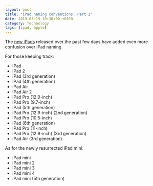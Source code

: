 ```yaml
---
layout: post 
title: "iPad naming conventions, Part 2" 
date: 2019-03-19 10:30:00 +0100
category: Technology
tags: [ipad, apple]
---
```


The [new iPads][newpads] released over the past few days have added even more confusion over iPad naming.

For those keeping track:

* iPad
* iPad 2
* iPad (3rd generation)
* iPad (4th generation)
* iPad Air
* iPad Air 2
* iPad Pro (12.9-inch)
* iPad Pro (9.7-inch)
* iPad (5th generation)
* iPad Pro (12.9-inch) (2nd generation)
* iPad Pro (10.5-inch)
* iPad (6th generation)
* iPad Pro (11-inch)
* iPad Pro (12.9-inch) (3rd generation)
* iPad Air (3rd generation)

As for the newly resurrected iPad mini:

* iPad mini
* iPad mini 2
* iPad mini 3
* iPad mini 4
* iPad mini (5th generation)

[newpads]:https://www.apple.com/ie/newsroom/2019/03/all-new-ipad-air-and-ipad-mini-deliver-dramatic-power-and-capability/
